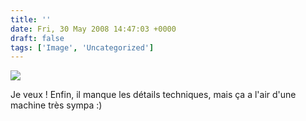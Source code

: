 ```yaml
---
title: ''
date: Fri, 30 May 2008 14:47:03 +0000
draft: false
tags: ['Image', 'Uncategorized']
---
```


![](https://madd0.files.wordpress.com/2008/05/rcxxgaq0n9mft38zom67mfdv_500.jpg)

Je veux ! Enfin, il manque les détails techniques, mais ça a l'air d'une machine très sympa :)